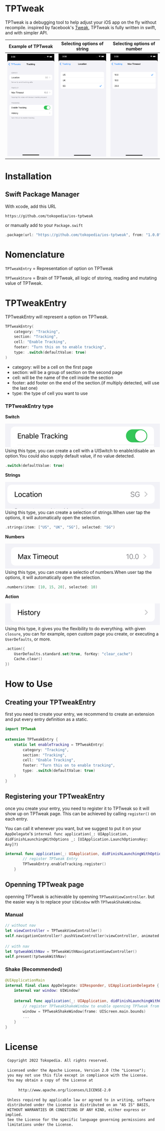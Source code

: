 # TPTweak

TPTweak is a debugging tool to help adjust your iOS app on the fly without recompile.
inspired by facebook's [Tweak](https://github.com/facebookarchive/Tweaks), TPTweak is fully written in swift, and with simpler API.

|Example of TPTweak|Selecting options of string|Selecting options of number|
|----|----|----|
|![](assets/tptweak_home.png)|![](assets/tptweak_string_selection_example.png)|![](assets/tptweak_number_selection_example.png)|

# Installation
## Swift Package Manager
With xcode, add this URL
```
https://github.com/tokopedia/ios-tptweak
```

or manually add to your `Package.swift`
```swift
.package(url: "https://github.com/tokopedia/ios-tptweak", from: "1.0.0"),
```

# Nomenclature
`TPTweakEntry` = Representation of option on TPTweak

`TPTweakStore` = Brain of TPTweak, all logic of storing, reading and mutating value of TPTweak.
# TPTweakEntry
TPTweakEntry will represent a option on TPTweak.

```swift
TPTweakEntry(
    category: "Tracking",
    section: "Tracking",
    cell: "Enable Tracking",
    footer: "Turn this on to enable tracking",
    type: .switch(defaultValue: true)
)
```
- category: will be a cell on the first page
- section: will be a group of section on the second page
- cell: will be the name of the cell inside the section
- footer: add footer on the end of the section.(if multiply detected, will use the last one)
- type: the type of cell you want to use

### TPTweakEntry type
**Switch**

![](assets/switch.png)
Using this type, you can create a cell with a UISwitch to enable/disable an option.You could also supply default value, if no value detected.

```swift
.switch(defaultValue: true)
```

**Strings**

![](assets/strings.png)
Using this type, you can create a selection of strings.When user tap the options, it will automatically open the selection.

```swift
.strings(item: ["US", "UK", "SG"], selected: "SG")
```

**Numbers**

![](assets/numbers.png)
Using this type, you can create a selectio of numbers.When user tap the options, it will automatically open the selection.

```swift
.numbers(item: [10, 15, 20], selected: 10)
```

**Action**

![](assets/action.png)
Using this type, it gives you the flexibility to do everything. with given `closure`, you can for example, open custom page you create, or executing a `UserDefaults`, or more.

```swift
.action({
    UserDefaults.standard.set(true, forKey: "clear_cache")
    Cache.clear()
})
```

# How to Use

## Creating your TPTweakEntry
first you need to create your entry, we recommend to create an extension and put every entry definition as a static.

```swift
import TPTweak

extension TPTweakEntry {
    static let enableTracking = TPTweakEntry(
        category: "Tracking",
        section: "Tracking",
        cell: "Enable Tracking",
        footer: "Turn this on to enable tracking",
        type: .switch(defaultValue: true)
    )
}
```
## Registering your TPTweakEntry
once you create your entry, you need to register it to TPTweak so it will show up on TPTweak page. This can be achieved by calling `register()` on each entry.

You can call it whenever you want, but we suggest to put it on your `AppDelegate`'s `internal func application(_: UIApplication, didFinishLaunchingWithOptions _: [UIApplication.LaunchOptionsKey: Any]?)`

```swift
internal func application(_: UIApplication, didFinishLaunchingWithOptions _: [UIApplication.LaunchOptionsKey: Any]?) -> Bool {
        // register TPTweak Entry
        TPTweakEntry.enableTracking.register()
    }
```

## Openning TPTweak page

openning TPTweak is achievable by openning `TPTweakViewController`. but the easier way is to replace your `UIWindow` with `TPTweakShakeWindow`.

### Manual
```swift
// without nav
let viewController = TPTweakViewController()
self.navigationController?.pushViewController(viewController, animated: true)

// with nav
let tptweakWithNav = TPTweakWithNavigatationViewController()
self.present(tptweakWithNav)
```

### Shake (Recommended)
```swift
@UIApplicationMain
internal final class AppDelegate: UIResponder, UIApplicationDelegate {
    internal var window: UIWindow?

    internal func application(_: UIApplication, didFinishLaunchingWithOptions _: [UIApplication.LaunchOptionsKey: Any]?) -> Bool {
        // register TPTweakShakeWindow to enable openning TPTweak from shaking the device
        window = TPTweakShakeWindow(frame: UIScreen.main.bounds)
        ...
    }
}

```

# License
```
 Copyright 2022 Tokopedia. All rights reserved.

 Licensed under the Apache License, Version 2.0 (the "License");
 you may not use this file except in compliance with the License.
 You may obtain a copy of the License at

      http://www.apache.org/licenses/LICENSE-2.0

 Unless required by applicable law or agreed to in writing, software
 distributed under the License is distributed on an "AS IS" BASIS,
 WITHOUT WARRANTIES OR CONDITIONS OF ANY KIND, either express or implied.
 See the License for the specific language governing permissions and
 limitations under the License.
```
